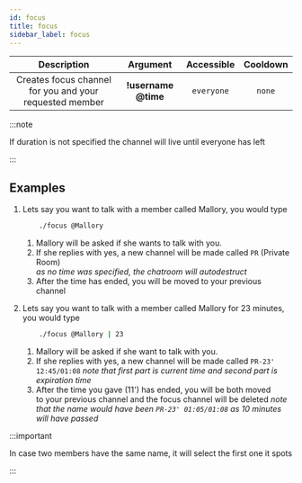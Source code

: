 ```yaml
---
id: focus
title: focus
sidebar_label: focus
---
```


|                       Description                       |      Argument       | Accessible | Cooldown |
| :-----------------------------------------------------: | :-----------------: | :--------: | :------: |
| Creates focus channel for you and your requested member | **!username @time** | `everyone` |  `none`  |

:::note

If duration is not specified the channel will live until everyone has left

:::

## Examples

1. Lets say you want to talk with a member called Mallory, you would type

   ```bash
       ./focus @Mallory
   ```

   1. Mallory will be asked if she wants to talk with you.
   2. If she replies with yes, a new channel will be made called `PR` (Private Room)<br />
      _as no time was specified, the chatroom will autodestruct_
   3. After the time has ended, you will be moved to your previous channel

2. Lets say you want to talk with a member called Mallory for 23 minutes, you would type

   ```bash
       ./focus @Mallory | 23
   ```

   1. Mallory will be asked if she want to talk with you.
   2. If she replies with yes, a new channel will be made called `PR-23' 12:45/01:08`
      _note that first part is current time and second part is expiration time_
   3. After the time you gave (11') has ended, you will be both moved<br />
      to your previous channel and the focus channel will be deleted
      _note that the name would have been `PR-23' 01:05/01:08` as 10 minutes will have passed_

:::important

In case two members have the same name, it will select the first one it spots

:::
